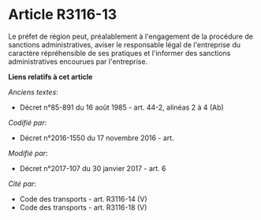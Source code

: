 # Article R3116-13

Le préfet de région peut, préalablement à l'engagement de la procédure de sanctions administratives, aviser le responsable
légal de l'entreprise du caractère répréhensible de ses pratiques et l'informer des sanctions administratives encourues par
l'entreprise.

**Liens relatifs à cet article**

_Anciens textes_:

  - Décret n°85-891 du 16 août 1985 - art. 44-2, alinéas 2 à 4  (Ab)

_Codifié par_:

  - Décret n°2016-1550 du 17 novembre 2016 - art.

_Modifié par_:

  - Décret n°2017-107 du 30 janvier 2017 - art. 6

_Cité par_:

  - Code des transports - art. R3116-14 (V)
  - Code des transports - art. R3116-18 (V)
